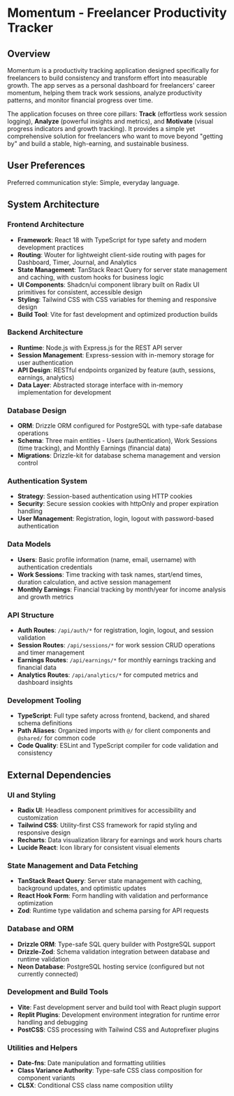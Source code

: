 # Momentum - Freelancer Productivity Tracker

## Overview

Momentum is a productivity tracking application designed specifically for freelancers to build consistency and transform effort into measurable growth. The app serves as a personal dashboard for freelancers' career momentum, helping them track work sessions, analyze productivity patterns, and monitor financial progress over time.

The application focuses on three core pillars: **Track** (effortless work session logging), **Analyze** (powerful insights and metrics), and **Motivate** (visual progress indicators and growth tracking). It provides a simple yet comprehensive solution for freelancers who want to move beyond "getting by" and build a stable, high-earning, and sustainable business.

## User Preferences

Preferred communication style: Simple, everyday language.

## System Architecture

### Frontend Architecture
- **Framework**: React 18 with TypeScript for type safety and modern development practices
- **Routing**: Wouter for lightweight client-side routing with pages for Dashboard, Timer, Journal, and Analytics
- **State Management**: TanStack React Query for server state management and caching, with custom hooks for business logic
- **UI Components**: Shadcn/ui component library built on Radix UI primitives for consistent, accessible design
- **Styling**: Tailwind CSS with CSS variables for theming and responsive design
- **Build Tool**: Vite for fast development and optimized production builds

### Backend Architecture
- **Runtime**: Node.js with Express.js for the REST API server
- **Session Management**: Express-session with in-memory storage for user authentication
- **API Design**: RESTful endpoints organized by feature (auth, sessions, earnings, analytics)
- **Data Layer**: Abstracted storage interface with in-memory implementation for development

### Database Design
- **ORM**: Drizzle ORM configured for PostgreSQL with type-safe database operations
- **Schema**: Three main entities - Users (authentication), Work Sessions (time tracking), and Monthly Earnings (financial data)
- **Migrations**: Drizzle-kit for database schema management and version control

### Authentication System
- **Strategy**: Session-based authentication using HTTP cookies
- **Security**: Secure session cookies with httpOnly and proper expiration handling
- **User Management**: Registration, login, logout with password-based authentication

### Data Models
- **Users**: Basic profile information (name, email, username) with authentication credentials
- **Work Sessions**: Time tracking with task names, start/end times, duration calculation, and active session management
- **Monthly Earnings**: Financial tracking by month/year for income analysis and growth metrics

### API Structure
- **Auth Routes**: `/api/auth/*` for registration, login, logout, and session validation
- **Session Routes**: `/api/sessions/*` for work session CRUD operations and timer management
- **Earnings Routes**: `/api/earnings/*` for monthly earnings tracking and financial data
- **Analytics Routes**: `/api/analytics/*` for computed metrics and dashboard insights

### Development Tooling
- **TypeScript**: Full type safety across frontend, backend, and shared schema definitions
- **Path Aliases**: Organized imports with `@/` for client components and `@shared/` for common code
- **Code Quality**: ESLint and TypeScript compiler for code validation and consistency

## External Dependencies

### UI and Styling
- **Radix UI**: Headless component primitives for accessibility and customization
- **Tailwind CSS**: Utility-first CSS framework for rapid styling and responsive design
- **Recharts**: Data visualization library for earnings and work hours charts
- **Lucide React**: Icon library for consistent visual elements

### State Management and Data Fetching
- **TanStack React Query**: Server state management with caching, background updates, and optimistic updates
- **React Hook Form**: Form handling with validation and performance optimization
- **Zod**: Runtime type validation and schema parsing for API requests

### Database and ORM
- **Drizzle ORM**: Type-safe SQL query builder with PostgreSQL support
- **Drizzle-Zod**: Schema validation integration between database and runtime validation
- **Neon Database**: PostgreSQL hosting service (configured but not currently connected)

### Development and Build Tools
- **Vite**: Fast development server and build tool with React plugin support
- **Replit Plugins**: Development environment integration for runtime error handling and debugging
- **PostCSS**: CSS processing with Tailwind CSS and Autoprefixer plugins

### Utilities and Helpers
- **Date-fns**: Date manipulation and formatting utilities
- **Class Variance Authority**: Type-safe CSS class composition for component variants
- **CLSX**: Conditional CSS class name composition utility